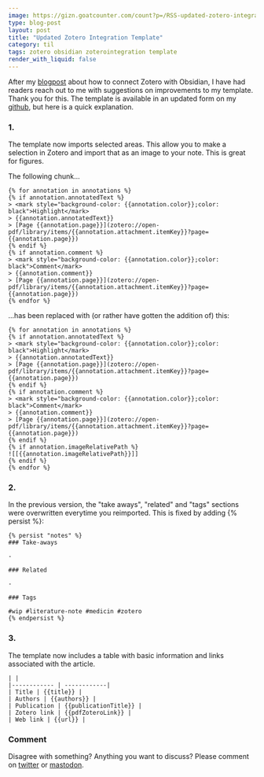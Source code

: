 ```yaml
---
image: https://gizn.goatcounter.com/count?p=/RSS-updated-zotero-integration-template
type: blog-post
layout: post
title: "Updated Zotero Integration Template"
category: til
tags: zotero obsidian zoterointegration template
render_with_liquid: false
---
```

After my [blogpost](http://gizn.org/notes/2023/01/20/how-to-connect-zotero-with-obsidian.html) about how to connect Zotero with Obsidian, I have had readers reach out to me with suggestions on improvements to my template. Thank you for this. The template is available in an updated form on my [github](https://github.com/georgnaver/Templates/blob/main/ZoteroNote.md), but here is a quick explanation.

### 1.

The template now imports selected areas. This allow you to make a selection in Zotero and import that as an image to your note. This is great for figures.

The following chunk...

    {% for annotation in annotations %}
    {% if annotation.annotatedText %}
    > <mark style="background-color: {{annotation.color}};color: black">Highlight</mark> 
    > {{annotation.annotatedText}}
    > [Page {{annotation.page}}](zotero://open-pdf/library/items/{{annotation.attachment.itemKey}}?page={{annotation.page}})
    {% endif %}
    {% if annotation.comment %}
    > <mark style="background-color: {{annotation.color}};color: black">Comment</mark>
    > {{annotation.comment}}
    > [Page {{annotation.page}}](zotero://open-pdf/library/items/{{annotation.attachment.itemKey}}?page={{annotation.page}})
    {% endfor %}

...has been replaced with (or rather have gotten the addition of) this:

    {% for annotation in annotations %}
    {% if annotation.annotatedText %}
    > <mark style="background-color: {{annotation.color}};color: black">Highlight</mark> 
    > {{annotation.annotatedText}}
    > [Page {{annotation.page}}](zotero://open-pdf/library/items/{{annotation.attachment.itemKey}}?page={{annotation.page}})
    {% endif %}
    {% if annotation.comment %}
    > <mark style="background-color: {{annotation.color}};color: black">Comment</mark>
    > {{annotation.comment}}
    > [Page {{annotation.page}}](zotero://open-pdf/library/items/{{annotation.attachment.itemKey}}?page={{annotation.page}})
    {% endif %}
    {% if annotation.imageRelativePath %}
    ![[{{annotation.imageRelativePath}}]]
    {% endif %}
    {% endfor %}

### 2.

In the previous version, the "take aways", "related" and "tags" sections were overwritten everytime you reimported. This is fixed by adding {% persist %}:

    {% persist "notes" %}
    ### Take-aways
    
    -  
    
    ### Related
    
    - 
    
    ### Tags 
    
    #wip #literature-note #medicin #zotero 
    {% endpersist %}

### 3.

The template now includes a table with basic information and links associated with the article.

    | |
    |------------ | ------------|
    | Title | {{title}} |
    | Authors | {{authors}} |
    | Publication | {{publicationTitle}} |
    | Zotero link | {{pdfZoteroLink}} |
    | Web link | {{url}} |

### Comment

Disagree with something? Anything you want to discuss? Please comment on [twitter](https://twitter.com/giznse/status/1618935063735058439) or [mastodon](https://mstdn.science/@gizn/109760964411701464).
